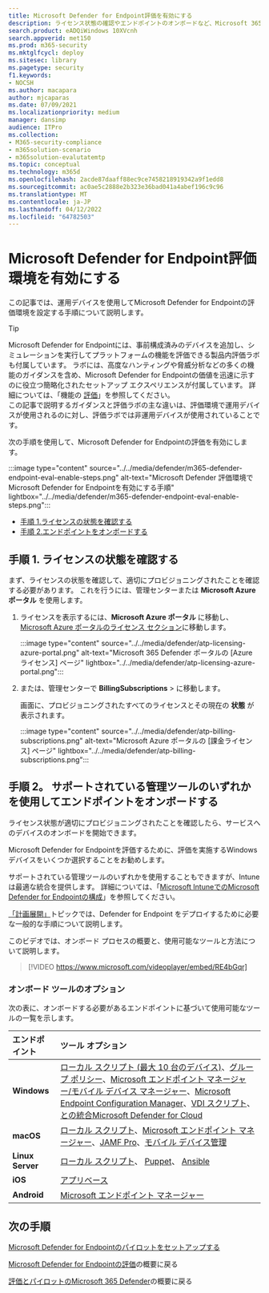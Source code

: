 ```yaml
---
title: Microsoft Defender for Endpoint評価を有効にする
description: ライセンス状態の確認やエンドポイントのオンボードなど、Microsoft 365 Defender試用版ラボまたはパイロット環境を有効にする
search.product: eADQiWindows 10XVcnh
search.appverid: met150
ms.prod: m365-security
ms.mktglfcycl: deploy
ms.sitesec: library
ms.pagetype: security
f1.keywords:
- NOCSH
ms.author: macapara
author: mjcaparas
ms.date: 07/09/2021
ms.localizationpriority: medium
manager: dansimp
audience: ITPro
ms.collection:
- M365-security-compliance
- m365solution-scenario
- m365solution-evalutatemtp
ms.topic: conceptual
ms.technology: m365d
ms.openlocfilehash: 2acde87daaff88ec9ce7458218919342a9f1edd8
ms.sourcegitcommit: ac0ae5c2888e2b323e36bad041a4abef196c9c96
ms.translationtype: MT
ms.contentlocale: ja-JP
ms.lasthandoff: 04/12/2022
ms.locfileid: "64782503"
---
```

# <a name="enable-microsoft-defender-for-endpoint-evaluation-environment"></a>Microsoft Defender for Endpoint評価環境を有効にする


この記事では、運用デバイスを使用してMicrosoft Defender for Endpointの評価環境を設定する手順について説明します。 


> [!TIP]
> Microsoft Defender for Endpointには、事前構成済みのデバイスを追加し、シミュレーションを実行してプラットフォームの機能を評価できる製品内評価ラボも付属しています。 ラボには、高度なハンティングや脅威分析などの多くの機能のガイダンスを含め、Microsoft Defender for Endpointの価値を迅速に示すのに役立つ簡略化されたセットアップ エクスペリエンスが付属しています。 詳細については、「機能の [評価](../defender-endpoint/evaluation-lab.md)」を参照してください。 <br> この記事で説明するガイダンスと評価ラボの主な違いは、評価環境で運用デバイスが使用されるのに対し、評価ラボでは非運用デバイスが使用されていることです。 

次の手順を使用して、Microsoft Defender for Endpointの評価を有効にします。

:::image type="content" source="../../media/defender/m365-defender-endpoint-eval-enable-steps.png" alt-text="Microsoft Defender 評価環境でMicrosoft Defender for Endpointを有効にする手順" lightbox="../../media/defender/m365-defender-endpoint-eval-enable-steps.png":::

- [手順 1.ライセンスの状態を確認する](#step-1-check-license-state)
- [手順 2.エンドポイントをオンボードする](#step-2-onboard-endpoints-using-any-of-the-supported-management-tools)


## <a name="step-1-check-license-state"></a>手順 1. ライセンスの状態を確認する

まず、ライセンスの状態を確認して、適切にプロビジョニングされたことを確認する必要があります。 これを行うには、管理センターまたは **Microsoft Azure ポータル** を使用します。


1. ライセンスを表示するには、**Microsoft Azure ポータル** に移動し、[Microsoft Azure ポータルのライセンス セクション](https://portal.azure.com/#blade/Microsoft_AAD_IAM/LicensesMenuBlade/Products)に移動します。

   :::image type="content" source="../../media/defender/atp-licensing-azure-portal.png" alt-text="Microsoft 365 Defender ポータルの [Azure ライセンス] ページ" lightbox="../../media/defender/atp-licensing-azure-portal.png":::

1. または、管理センターで **BillingSubscriptions** >  に移動します。

    画面に、プロビジョニングされたすべてのライセンスとその現在の **状態** が表示されます。

    :::image type="content" source="../../media/defender/atp-billing-subscriptions.png" alt-text="Microsoft Azure ポータルの [課金ライセンス] ページ" lightbox="../../media/defender/atp-billing-subscriptions.png":::
    

## <a name="step-2-onboard-endpoints-using-any-of-the-supported-management-tools"></a>手順 2。 サポートされている管理ツールのいずれかを使用してエンドポイントをオンボードする

ライセンス状態が適切にプロビジョニングされたことを確認したら、サービスへのデバイスのオンボードを開始できます。 

Microsoft Defender for Endpointを評価するために、評価を実施するWindowsデバイスをいくつか選択することをお勧めします。

サポートされている管理ツールのいずれかを使用することもできますが、Intuneは最適な統合を提供します。 詳細については、「[Microsoft IntuneでのMicrosoft Defender for Endpointの構成](/mem/intune/protect/advanced-threat-protection-configure#enable-microsoft-defender-for-endpoint-in-intune)」を参照してください。

[「計画展開」](../defender-endpoint/deployment-strategy.md)トピックでは、Defender for Endpoint をデプロイするために必要な一般的な手順について説明します。  

このビデオでは、オンボード プロセスの概要と、使用可能なツールと方法について説明します。

> [!VIDEO https://www.microsoft.com/videoplayer/embed/RE4bGqr]

### <a name="onboarding-tool-options"></a>オンボード ツールのオプション

次の表に、オンボードする必要があるエンドポイントに基づいて使用可能なツールの一覧を示します。

エンドポイント | ツール オプション
:---|:---
**Windows** | [ローカル スクリプト (最大 10 台のデバイス)](../defender-endpoint/configure-endpoints-script.md)、[グループ ポリシー](../defender-endpoint/configure-endpoints-gp.md)、[Microsoft エンドポイント マネージャー/モバイル デバイス マネージャー](../defender-endpoint/configure-endpoints-mdm.md)、[Microsoft Endpoint Configuration Manager](../defender-endpoint/configure-endpoints-sccm.md)、[VDI スクリプト](../defender-endpoint/configure-endpoints-vdi.md)、[との統合Microsoft Defender for Cloud](../defender-endpoint/configure-server-endpoints.md#integration-with-microsoft-defender-for-cloud)
**macOS** | [ローカル スクリプト](../defender-endpoint/mac-install-manually.md)、[Microsoft エンドポイント マネージャー](../defender-endpoint/mac-install-with-intune.md)、[JAMF Pro](../defender-endpoint/mac-install-with-jamf.md)、[モバイル デバイス管理](../defender-endpoint/mac-install-with-other-mdm.md)
**Linux Server** | [ローカル スクリプト](../defender-endpoint/linux-install-manually.md)、  [Puppet](../defender-endpoint/linux-install-with-puppet.md)、  [Ansible](../defender-endpoint/linux-install-with-ansible.md)
**iOS** | [アプリベース](../defender-endpoint/ios-install.md)
**Android** | [Microsoft エンドポイント マネージャー](../defender-endpoint/android-intune.md)



## <a name="next-step"></a>次の手順
[Microsoft Defender for Endpointのパイロットをセットアップする](eval-defender-endpoint-pilot.md)
 
[Microsoft Defender for Endpointの評価](eval-defender-endpoint-overview.md)の概要に戻る

[評価とパイロットのMicrosoft 365 Defender](eval-overview.md)の概要に戻る

